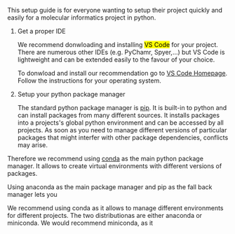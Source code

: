 This setup guide is for everyone wanting to setup their project quickly and easily for a molecular informatics project in python.

1. Get a proper IDE

    We recommend donwloading and installing <mark>VS Code</mark> for your project.
    There are numerous other IDEs (e.g. PyChamr, Spyer,...) but VS Code is lightweight and can be extended easily to the favour of your choice.

    To donwload and install our recommendation go to [VS Code Homepage](https://code.visualstudio.com/download). Follow the instructions for your operating system.

2. Setup your python package manager

    The standard python package manager is [pip](https://pypi.org/project/pip/). It is built-in to python and can install packages from many different sources. It installs packages into a projects's global python environment and can be accessed by all projects.
    As soon as you need to manage different versions of particular packages that might interfer with other package dependencies, conflicts may arise.

Therefore we recommend using [conda](https://code.visualstudio.com/download) as the main python package manager. It allows to create virtual environments with different versions of packages.

Using anaconda as the main package manager and pip as the fall back manager lets you 

We recommend using conda as it allows to manage different environments for different projects.
The two distributionas are either anaconda or miniconda.
We would recommend miniconda, as it 




